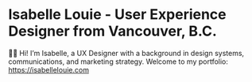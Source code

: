 # Isabelle Louie - User Experience Designer from Vancouver, B.C.

👋🏻 Hi! I’m Isabelle, a UX Designer with a background in design systems, communications, and marketing strategy.
Welcome to my portfolio: https://isabellelouie.com 
